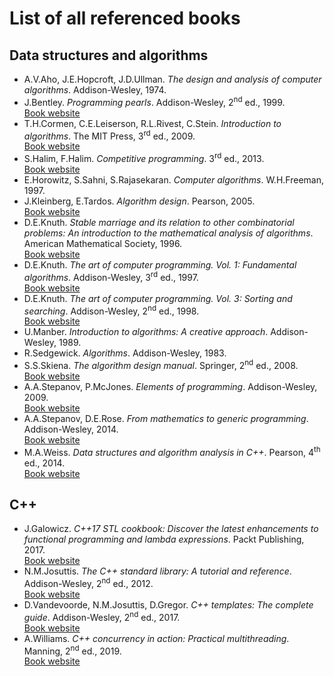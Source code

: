 # List of all referenced books

## Data structures and algorithms

* A.V.Aho, J.E.Hopcroft, J.D.Ullman. *The design and analysis of computer algorithms*. Addison-Wesley, 1974.
* J.Bentley. *Programming pearls*. Addison-Wesley, 2<sup>nd</sup> ed., 1999.\
[Book website](https://www.oreilly.com/library/view/programming-pearls-second/9780134498058/)
* T.H.Cormen, C.E.Leiserson, R.L.Rivest, C.Stein. *Introduction to algorithms*. The MIT Press, 3<sup>rd</sup> ed., 2009.\
[Book website](https://mitpress.mit.edu/books/introduction-algorithms-third-edition)
* S.Halim, F.Halim. *Competitive programming*. 3<sup>rd</sup> ed., 2013.\
[Book website](https://cpbook.net/)
* E.Horowitz, S.Sahni, S.Rajasekaran. *Computer algorithms*. W.H.Freeman, 1997.
* J.Kleinberg, E.Tardos. *Algorithm design*. Pearson, 2005.\
[Book website](https://www.pearson.com/us/higher-education/program/Kleinberg-Algorithm-Design/PGM319216.html)
* D.E.Knuth. *Stable marriage and its relation to other combinatorial problems: An introduction to the mathematical analysis of algorithms*. American Mathematical Society, 1996.\
[Book website](https://www-cs-faculty.stanford.edu/~knuth/ms.html)
* D.E.Knuth. *The art of computer programming. Vol. 1: Fundamental algorithms*. Addison-Wesley, 3<sup>rd</sup> ed., 1997.\
[Book website](https://www-cs-faculty.stanford.edu/~knuth/taocp.html)
* D.E.Knuth. *The art of computer programming. Vol. 3: Sorting and searching*. Addison-Wesley, 2<sup>nd</sup> ed., 1998.\
[Book website](https://www-cs-faculty.stanford.edu/~knuth/taocp.html)
* U.Manber. *Introduction to algorithms: A creative approach*. Addison-Wesley, 1989.
* R.Sedgewick. *Algorithms*. Addison-Wesley, 1983.
* S.S.Skiena. *The algorithm design manual*. Springer, 2<sup>nd</sup> ed., 2008.\
[Book website](http://www.algorist.com/)
* A.A.Stepanov, P.McJones. *Elements of programming*. Addison-Wesley, 2009.\
[Book website](http://elementsofprogramming.com/)
* A.A.Stepanov, D.E.Rose. *From mathematics to generic programming*. Addison-Wesley, 2014.\
[Book website](http://www.fm2gp.com/)
* M.A.Weiss. *Data structures and algorithm analysis in C++*. Pearson, 4<sup>th</sup> ed., 2014.\
[Book website](https://www.pearson.com/us/higher-education/program/Weiss-Data-Structures-and-Algorithm-Analysis-in-C-4th-Edition/PGM148299.html)

## C++

* J.Galowicz. *C++17 STL cookbook: Discover the latest enhancements to functional programming and lambda expressions*. Packt Publishing, 2017.\
[Book website](https://www.packtpub.com/application-development/c17-stl-cookbook)
* N.M.Josuttis. *The C++ standard library: A tutorial and reference*. Addison-Wesley, 2<sup>nd</sup> ed., 2012.\
[Book website](http://www.cppstdlib.com/)
* D.Vandevoorde, N.M.Josuttis, D.Gregor. *C++ templates: The complete guide*. Addison-Wesley, 2<sup>nd</sup> ed., 2017.\
[Book website](http://www.tmplbook.com/)
* A.Williams. *C++ concurrency in action: Practical multithreading*. Manning, 2<sup>nd</sup> ed., 2019.\
[Book website](https://www.manning.com/books/c-plus-plus-concurrency-in-action-second-edition)
